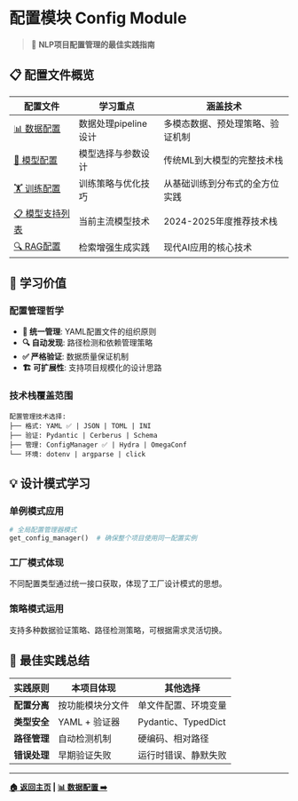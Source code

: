 # 配置模块 Config Module

> 🔧 **NLP项目配置管理的最佳实践指南**

## 📋 配置文件概览

| 配置文件 | 学习重点 | 涵盖技术 |
|---------|----------|----------|
| [📊 数据配置](code_docs/config/data_configs.md) | 数据处理pipeline设计 | 多模态数据、预处理策略、验证机制 |
| [🤖 模型配置](code_docs/config/model_configs.md) | 模型选择与参数设计 | 传统ML到大模型的完整技术栈 |
| [🏋️ 训练配置](code_docs/config/training_configs.md) | 训练策略与优化技巧 | 从基础训练到分布式的全方位实践 |
| [📋 模型支持列表](code_docs/config/supported_models.md) | 当前主流模型技术 | 2024-2025年度推荐技术栈 |
| [🔍 RAG配置](code_docs/config/rag_configs.md) | 检索增强生成实践 | 现代AI应用的核心技术 |

## 🎯 学习价值

### 配置管理哲学
- **📁 统一管理**: YAML配置文件的组织原则
- **🔍 自动发现**: 路径检测和依赖管理策略  
- **✅ 严格验证**: 数据质量保证机制
- **🏗️ 可扩展性**: 支持项目规模化的设计思路

### 技术栈覆盖范围
```
配置管理技术选择:
├── 格式: YAML ✅ | JSON | TOML | INI
├── 验证: Pydantic | Cerberus | Schema
├── 管理: ConfigManager ✅ | Hydra | OmegaConf
└── 环境: dotenv | argparse | click
```

## 💡 设计模式学习

### 单例模式应用
```python
# 全局配置管理器模式
get_config_manager()  # 确保整个项目使用同一配置实例
```

### 工厂模式体现
不同配置类型通过统一接口获取，体现了工厂设计模式的思想。

### 策略模式运用
支持多种数据验证策略、路径检测策略，可根据需求灵活切换。

## 🚀 最佳实践总结

| 实践原则 | 本项目体现 | 其他选择 |
|---------|------------|----------|
| **配置分离** | 按功能模块分文件 | 单文件配置、环境变量 |
| **类型安全** | YAML + 验证器 | Pydantic、TypedDict |
| **路径管理** | 自动检测机制 | 硬编码、相对路径 |
| **错误处理** | 早期验证失败 | 运行时错误、静默失败 |

---

**[🏠 返回主页](code_docs/config) | [📊 数据配置 ➡️](code_docs/config/data_configs.md)**